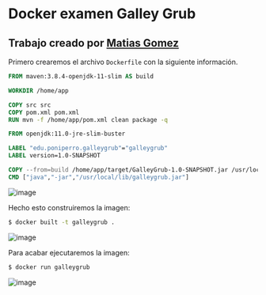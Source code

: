 # Docker examen Galley Grub
## Trabajo creado por [Matias Gomez](https://github.com/MatiasAGomezJ)

Primero crearemos el archivo `Dockerfile` con la siguiente información.
```Dockerfile
FROM maven:3.8.4-openjdk-11-slim AS build

WORKDIR /home/app

COPY src src
COPY pom.xml pom.xml
RUN mvn -f /home/app/pom.xml clean package -q

FROM openjdk:11.0-jre-slim-buster

LABEL "edu.poniperro.galleygrub"="galleygrub"
LABEL version=1.0-SNAPSHOT

COPY --from=build /home/app/target/GalleyGrub-1.0-SNAPSHOT.jar /usr/local/lib/galleygrub.jar
CMD ["java","-jar","/usr/local/lib/galleygrub.jar"]
```
![image](https://user-images.githubusercontent.com/91556480/159595008-24ddbed5-813a-48ca-9df5-6fa090d84404.png)

Hecho esto construiremos la imagen:
```bash
$ docker built -t galleygrub .
```
![image](https://user-images.githubusercontent.com/91556480/159595194-a1bc7bf7-0111-4a16-b33a-59d8e2762529.png)

Para acabar ejecutaremos la imagen:
```bash
$ docker run galleygrub
```
![image](https://user-images.githubusercontent.com/91556480/159595336-4663fd50-1215-439b-a717-d9c5337155e9.png)

